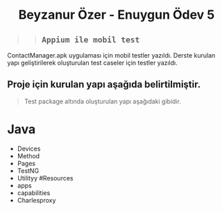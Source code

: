 <h1 align="center"> Beyzanur Özer - Enuygun Ödev 5 </h1>

> >##  ``` Appium ile mobil test   ``` 
ContactManager.apk uygulaması için mobil testler yazıldı.
Derste kurulan yapı geliştirilerek oluşturulan test caseler için testler yazıldı.

## Proje için kurulan yapı aşağıda belirtilmiştir.
> Test package altında oluşturulan yapı aşağıdaki gibidir.
# Java
* Devices
* Method
* Pages
* TestNG
* Utilityy
#Resources
* apps
* capabilities
* Charlesproxy